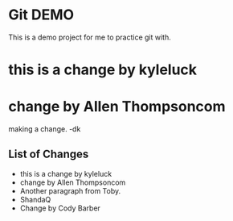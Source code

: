 # Git DEMO

This is a demo project for me to practice git with.




# this is a change by kyleluck
# change by Allen Thompsoncom

making a change. -dk

## List of Changes

* this is a change by kyleluck
* change by Allen Thompsoncom
* Another paragraph from Toby.
* ShandaQ
* Change by Cody Barber
